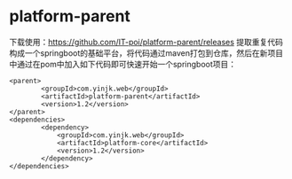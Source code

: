 # platform-parent
下载使用：https://github.com/IT-poi/platform-parent/releases
提取重复代码构成一个springboot的基础平台，将代码通过maven打包到仓库，然后在新项目中通过在pom中加入如下代码即可快速开始一个springboot项目：
```
<parent>
        <groupId>com.yinjk.web</groupId>
        <artifactId>platform-parent</artifactId>
        <version>1.2</version>
</parent>
<dependencies>
        <dependency>
            <groupId>com.yinjk.web</groupId>
            <artifactId>platform-core</artifactId>
            <version>1.2</version>
        </dependency>
</dependencies>
    
```
